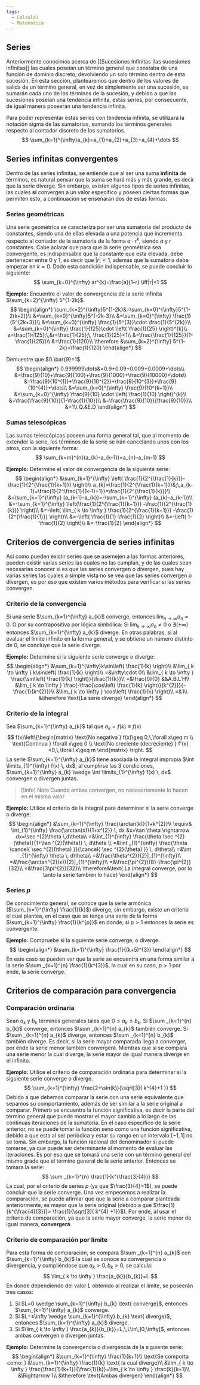 ```yaml
---
tags:
  - Calculo3
  - Matematica
---
```

## Series

Anteriormente conocimos acerca de [[Sucesiones Infinitas |las sucesiones infinitas]] las cuales poseían un término general que constaba de una función de dominio discreto, devolviendo un solo término dentro de esta sucesión. 
En esta sección, plantearemos que dentro de los valores de salida de un término general, en vez de simplemente ser una sucesión, se sumarán cada uno de los términos de la sucesión, y debido a que las sucesiones poseían una tendencia infinita, estás series, por consecuente, de igual manera poseerán una tendencia infinita.

Para poder representar estas series con tendencia infinita, se utilizará la notación sigma de las sumatorias, sumando los términos generales respecto al contador discreto de los sumatorios.
$$
\sum_{k=1}^{\infty}a_{k}=a_{1}+a_{2}+a_{3}+a_{4}+\dots
$$
## Series infinitas convergentes

Dentro de las series infinitas, se entiende que al ser una suma **infinita** de términos, es natural pensar que la suma se hará más y más grande, es decir que la serie diverge.
Sin embargo, existen algunos tipos de series infinitas, las cuales **si** convergen a un valor específico y poseen ciertas formas que permiten esto, a continuación se enseñaran dos de estas formas:

### Series geométricas
Una serie geométrica se caracteriza por ser una sumatoria del producto de constantes, siendo una de ellas elevada a una potencia que incrementa respecto al contador de la sumatoria de la forma $a\cdot r^{k}$, siendo $a$ y $r$ constantes.
Cabe aclarar que para que la serie geométrica sea convergente, es indispensable que la constante que esta elevada, debe pertenecer entre 0 y 1, es decir que $|r|<1$, además que la sumatoria debe empezar en $k=0$.
Dado esta condición indispensable, se puede concluir lo siguiente:
$$
\sum_{k=0}^{\infty} ar^{k}=\frac{a}{1-r} \iff|r|<1
$$

**Ejemplo:**
Encuentre el valor de convergencia de la serie infinita $\sum_{k=2}^{\infty} 5^{1-2k}$.
$$
\begin{align*}
\sum_{k=2}^{\infty}5^{1-2k}&=\sum_{k=0}^{\infty}5^{1-2(k+2)}\\
&=\sum_{k=0}^{\infty}5^{-2k-3}\\
&=\sum_{k=0}^{\infty} \frac{1}{5^{2k+3}}\\
&=\sum_{k=0}^{\infty} \frac{1}{5^{3}}\cdot \frac{1}{5^{2k}}\\
&=\sum_{k=0}^{\infty} \frac{1}{125}\cdot \left( \frac{1}{25} \right)^{k}\\
a=\frac{1}{125};\,&r=\frac{1}{25};\, \frac{1}{25}<1\\
&=\frac{\frac{1}{125}}{1-\frac{1}{25}}\\
&=\frac{1}{120}\\
\therefore &\sum_{k=2}^{\infty} 5^{1-2k}=\frac{1}{120}
\end{align*}
$$

Demuestre que $0.\bar{9}=1$.
$$
\begin{align*}
0.999999\dots&=0.9+0.09+0.009+0.0009+\dots\\
&=\frac{9}{10}+\frac{9}{100}+\frac{9}{1000}+\frac{9}{10000}+\dots\\
&=\frac{9}{10^{1}}+\frac{9}{10^{2}}+\frac{9}{10^{3}}+\frac{9}{10^{4}}+\dots\\
&=\sum_{k=0}^{\infty} \frac{9}{10^{k+1}}\\
&=\sum_{k=0}^{\infty} \frac{9}{10} \cdot \left( \frac{1}{10} \right)^{k}\\
&=\frac{\frac{9}{10}}{1-\frac{1}{10}}\\
&=\frac{\frac{9}{10}}{\frac{9}{10}}\\
&=1\\
Q.&E.D
\end{align*}
$$

### Sumas telescópicas
Las sumas telescópicas poseen una forma general tal, que al momento de extender la serie, los términos de la serie se irán cancelando unos con los otros, con la siguiente forma:
$$
\sum_{k=m}^{n}(a_{k}-a_{k-1})=a_{n}-a_{m-1}
$$

**Ejemplo:**
Determine el valor de convergencia de la siguiente serie:
$$
\begin{align*}
&\sum_{k=1}^{\infty} \left( \frac{1}{2^{\frac{1}{k}}}- \frac{1}{2^{\frac{1}{k+1}}} \right)\\
a_{k}=\frac{1}{2^{\frac{1}{k+1}}}&;\,a_{k-1}=\frac{1}{2^\frac{1}{(k-1)+1}}=\frac{1}{2^{\frac{1}{k}}}\\
&=\sum_{k=1}^{\infty} (a_{k-1}-a_{k})=-\sum_{k=1}^{\infty} (a_{k}-a_{k-1})\\
&=-\sum_{k=1}^{\infty} \left(\frac{1}{2^{\frac{1}{k+1}}} -\frac{1}{2^{\frac{1}{k}}} \right)\\
&=-\left( \lim_{ k \to \infty } \frac{1}{2^{\frac{1}{k+1}}} -\frac{1}{2^{\frac{1}{1}}} \right)\\
&=-\left( \frac{1}{1}-\frac{1}{2} \right)\\
&=-\left( 1-\frac{1}{2} \right)\\
&=-\frac{1}{2}
\end{align*}
$$

## Criterios de convergencia de series infinitas

Así como pueden existir series que se asemejen a las formas anteriores, pueden existir varias series las cuales no las cumplan, y de las cuales sean necesarias conocer si es que las series convergen o divergen, pues hay varias series las cuales a simple vista no se vea que las series convergen o divergen, es por eso que existen varios métodos para verificar si las series convergen.

### Criterio de la convergencia
Si una serie $\sum_{k=1}^{\infty} a_{k}$ converge, entonces $\lim_{ n \to \infty }a_{n}=0$.
O por su contrapositiva por lógica simbólica:
Si $\lim_{ k \to \infty } a_{n} \neq 0$ o $\nexists(±\infty)$ entonces $\sum_{k=1}^{\infty} a_{k}$ diverge.
En otras palabras, si al evaluar el límite infinito en la forma general, y se obtiene un número distinto de 0, se concluye que la serie diverge.

**Ejemplo:**
Determine si la siguiente serie converge o diverge: 
$$
\begin{align*}
&\sum_{k=1}^{\infty}k\sin\left( \frac{1}{k} \right)\\
&\lim_{ k \to \infty } k\sin\left( \frac{1}{k} \right)\\
=&\infty\cdot 0\\
&\lim_{ k \to \infty } \frac{\sin\left( \frac{1}{k} \right)}{\frac{1}{k}}\\
=&\frac{0}{0} &&A.B.L'H\\
&\lim_{ k \to \infty } \frac{-\frac{\cos\left( \frac{1}{k} \right)}{k^{2}}}{-\frac{1}{k^{2}}}\\
&\lim_{ k \to \infty } \cos\left( \frac{1}{k} \right)\\
=&1\\
&\therefore \text{La serie diverge}
\end{align*}
$$
### Criterio de la integral
Sea $\sum_{k=1}^{\infty} a_{k}$ tal que $a_{k}=f(k)\equiv f(x)$
$$
f(x)\left\{\begin{matrix}
\text{No negativa } f(x)\geq 0,\,\forall x\geq m \\
\text{Continua } \forall x\geq 0 \\
\text{No creciente (decreciente) } f'(x)<0,\,\forall x\geq m
\end{matrix} \right.
$$
La serie $\sum_{k=1}^{\infty} a_{k}$ tiene asociada la integral impropia $\int \limits_{1}^{\infty} f(x) \, dx$, al cumplirse las 3 condiciones, $\sum_{k=1}^{\infty} a_{k} \wedge \int \limits_{1}^{\infty} f(x) \, dx$ convergen o divergen juntas.

> [!info] Nota
> Cuando ambas convergen, no necesariamente lo hacen en el mismo valor

**Ejemplo:**
Utilice el criterio de la integral para determinar si la serie converge o diverge:
$$
\begin{align*}
&\sum_{k=1}^{\infty} \frac{\arctan(k)}{1+k^{2}}\\
\equiv& \int_{1}^{\infty} \frac{\arctan(x)}{1+x^{2}} \, dx &x=\tan \theta \rightarrow dx=\sec ^{2}\theta \,d\theta\\
=&\int_{1}^{\infty} \frac{\theta \sec ^{2}(\theta)}{1+\tan ^{2}(\theta)} \, d\theta \\
=&\int _{1}^{\infty} \frac{\theta \cancel{ \sec ^{2}(\theta) }}{\cancel{ \sec ^{2}(\theta) }} \, d\theta\\
=&\int _{1}^{\infty} \theta \, d\theta\\
=&\frac{\theta^{2}}{2}|_{1}^{\infty}\\
=&\frac{\arctan^{2}(x)}{2}|_{1}^{\infty}\\
=&\frac{\pi^{2}}{8}-\frac{\pi^{2}}{32}\\
=&\frac{3\pi^{2}}{32}\\
\therefore&\text{ La integral converge, por lo tanto la serie tambien lo hace}
\end{align*}
$$

### Series $p$

De conocimiento general, se conoce que la serie armónica ($\sum_{k=1}^{\infty} \frac{1}{k}$) diverge, sin embargo, existe un criterio el cual plantea, en el caso que se tenga una serie de la forma $\sum_{k=1}^{\infty} \frac{1}{k^{p}}$ en donde, si $p>1$ entonces la serie es convergente.

**Ejemplo:**
Compruebe si la siguiente serie converge, o diverge.
$$
\begin{align*}
&\sum_{k=1}^{\infty} \frac{1}{(k+5)^{3}}
\end{align*}
$$
En este caso se pueden ver que la serie se encuentra en una forma similar a la serie $\sum _{k=1}^{n} \frac{1}{k^{3}}$, la cual en su caso, $p>1$ por ende, la serie converge.

## Criterios de comparación para convergencia

### Comparación ordinaria
Sean $a_{k}$ y $b_{k}$ términos generales tales que $0\leq a_{k}\leq b_{k}$. 
Si $\sum _{k=1}^{n} b_{k}$ converge, entonces $\sum _{k=1}^{n} a_{k}$ también converge.
Si $\sum _{k=1}^{n} a_{k}$ diverge, entonces $\sum _{k=1}^{n} b_{k}$ también diverge.
Es decir, si la serie mayor comparada llega a converger, por ende la serie menor también convergerá.
Mientras que si se compara una serie menor la cual diverge, la serie mayor de igual manera diverge en el infinito.

**Ejemplo:**
Utilice el criterio de comparación ordinaria para determinar si la siguiente serie converge o diverge.
$$
\sum_{k=1}^{\infty} \frac{2+\sin(k)}{\sqrt[3]{ k^{4}+1 }}
$$
Debido a que debemos comparar la serie con una serie equivalente que sepamos su comportamiento, además de ser similar a la serie original a comparar. 
Primero se encuentra la función significativa, es decir la parte del término general que puede mostrar el mayor cambio a lo largo de las continuas iteraciones de la sumatoria. En el caso específico de la serie anterior, no se puede tomar la función seno como una función significativa, debido a que esta al ser periódica y estar su rango en un intervalo $[-1,1]$ no se toma. Sin embargo, la función racional del denominador si puede tomarse, ya que puede ser determinante al momento de evaluar las iteraciones. Es por eso que se tomará una serie con un término general del mismo grado que el término general de la serie anterior.
Entonces se tomara la serie:
$$
\sum _{k=1}^{n} \frac{1}{k^{\frac{3}{4}}}
$$
La cual, por el criterio de series $p$ (ya que $\frac{3}{4}>1$), se puede concluir que la serie converge.
Una vez empecemos a realizar la comparación, se puede afirmar que que la serie a comparar planteada anteriormente, es mayor que la serie original (debido a que $\frac{1}{k^{\frac{4}{3}}}> \frac{1}{\sqrt[3]{ k^{4} +1}}$).
Por ende, al usar el criterio de comparación, ya que la serie mayor converge, la serie menor de igual manera, **convergerá**.

### Criterio de comparación por límite
Para esta forma de comparación, se compara $\sum _{k=1}^{n} a_{k}$ con $\sum_{k=1}^{\infty} b_{k}$ la cual se conoce su convergencia o divergencia, y cumpliéndose que $a_{k}>0,\,b_{k}>0$, se calcula:
$$
\lim_{ k \to \infty } \frac{a_{k}}{b_{k}}=L
$$
En donde dependiendo del valor $L$ obtenido al realizar el límite, se poseerán tres casos:
1. Si $L=0 \wedge \sum_{k=1}^{\infty} b_{k} \text{ converge}$, entonces $\sum_{k=1}^{\infty} a_{k}$ converge.
2. Si $L=±\infty \wedge \sum_{k=1}^{\infty} b_{k} \text{ diverge}$, entonces $\sum_{k=1}^{\infty} a_{k}$  diverge.
3. Si $\lim_{ k \to \infty } \frac{a_{k}}{b_{k}}=L,\,L\in\,]0,\infty[$, entonces ambas convergen o divergen juntas.

**Ejemplo:**
Determine la convergencia o divergencia de la siguiente serie:
$$
\begin{align*}
&\sum_{k=1}^{\infty} \frac{1}{k+1}\\
\text{Se comporta como: } &\sum_{k=1}^{\infty} \frac{1}{k} \text{ la cual diverge}\\
&\lim_{ k \to \infty } \frac{\frac{1}{k+1}}{\frac{1}{k}}=\lim_{ k \to \infty } \frac{k}{k+1}\\
&\Rightarrow 1\\
&\therefore \text{Ambas divergen}
\end{align*}
$$

